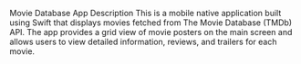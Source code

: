 Movie Database App
Description
This is a mobile native application built using Swift that displays movies fetched from The Movie Database (TMDb) API. The app provides a grid view of movie posters on the main screen and allows users to view detailed information, reviews, and trailers for each movie.

